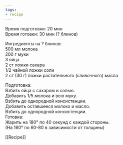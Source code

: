 ```yaml
---
tags:
- recipe
---
```


Время подготовки: 20 мин  
Время готовки: 30 мин (? блинов)

Ингредиенты на ? блинов:  
500 мл молока  
200 г муки  
3 яйца  
2 ст ложки сахара  
1/2 чайной ложки соли  
2 ст (30 г) ложки растительного (сливочного) масла

Подготовка:  
Взбить яйца с сахаром и солью.  
Добавить 1/5 молока и всю муку.  
Взбить до однородной консистенции.  
Добавить оставшееся молоко и масло.  
Взбить до однородной консистенции.  
Готовка:  
Жарить на 180° по 40 секунд с каждой стороны.  
(На 160° по 60-80 в зависимости от толщины)

[[Recipe]]
